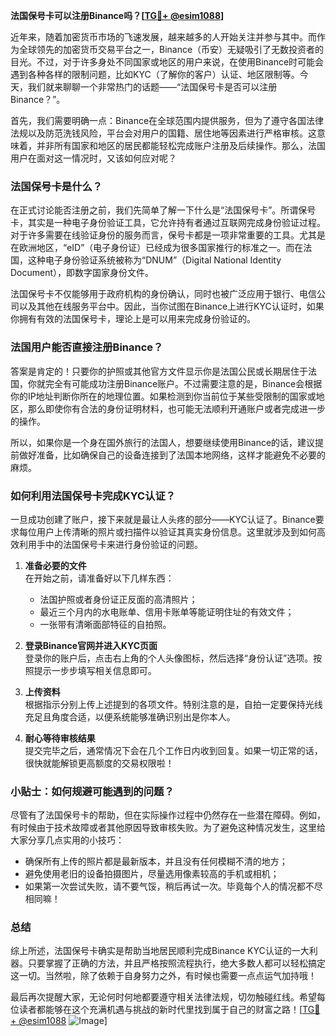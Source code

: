 **法国保号卡可以注册Binance吗？[[TG💪+ @esim1088](https://t.me/s/esim1088)]**

近年来，随着加密货币市场的飞速发展，越来越多的人开始关注并参与其中。而作为全球领先的加密货币交易平台之一，Binance（币安）无疑吸引了无数投资者的目光。不过，对于许多身处不同国家或地区的用户来说，在使用Binance时可能会遇到各种各样的限制问题，比如KYC（了解你的客户）认证、地区限制等。今天，我们就来聊聊一个非常热门的话题——“法国保号卡是否可以注册Binance？”。

首先，我们需要明确一点：Binance在全球范围内提供服务，但为了遵守各国法律法规以及防范洗钱风险，平台会对用户的国籍、居住地等因素进行严格审核。这意味着，并非所有国家和地区的居民都能轻松完成账户注册及后续操作。那么，法国用户在面对这一情况时，又该如何应对呢？

### 法国保号卡是什么？

在正式讨论能否注册之前，我们先简单了解一下什么是“法国保号卡”。所谓保号卡，其实是一种电子身份验证工具，它允许持有者通过互联网完成身份验证过程。对于许多需要在线验证身份的服务而言，保号卡都是一项非常重要的工具。尤其是在欧洲地区，“eID”（电子身份证）已经成为很多国家推行的标准之一。而在法国，这种电子身份验证系统被称为“DNUM”（Digital National Identity Document），即数字国家身份文件。

法国保号卡不仅能够用于政府机构的身份确认，同时也被广泛应用于银行、电信公司以及其他在线服务平台中。因此，当你试图在Binance上进行KYC认证时，如果你拥有有效的法国保号卡，理论上是可以用来完成身份验证的。

### 法国用户能否直接注册Binance？

答案是肯定的！只要你的护照或其他官方文件显示你是法国公民或长期居住于法国，你就完全有可能成功注册Binance账户。不过需要注意的是，Binance会根据你的IP地址判断你所在的地理位置。如果检测到你当前位于某些受限制的国家或地区，那么即使你有合法的身份证明材料，也可能无法顺利开通账户或者完成进一步的操作。

所以，如果你是一个身在国外旅行的法国人，想要继续使用Binance的话，建议提前做好准备，比如确保自己的设备连接到了法国本地网络，这样才能避免不必要的麻烦。

### 如何利用法国保号卡完成KYC认证？

一旦成功创建了账户，接下来就是最让人头疼的部分——KYC认证了。Binance要求每位用户上传清晰的照片或扫描件以验证其真实身份信息。这里就涉及到如何高效利用手中的法国保号卡来进行身份验证的问题。

1. **准备必要的文件**  
   在开始之前，请准备好以下几样东西：
   - 法国护照或者身份证正反面的高清照片；
   - 最近三个月内的水电账单、信用卡账单等能证明住址的有效文件；
   - 一张带有清晰面部特征的自拍照。

2. **登录Binance官网并进入KYC页面**  
   登录你的账户后，点击右上角的个人头像图标，然后选择“身份认证”选项。按照提示一步步填写相关信息即可。

3. **上传资料**  
   根据指示分别上传上述提到的各项文件。特别注意的是，自拍一定要保持光线充足且角度合适，以便系统能够准确识别出是你本人。

4. **耐心等待审核结果**  
   提交完毕之后，通常情况下会在几个工作日内收到回复。如果一切正常的话，很快就能解锁更高额度的交易权限啦！

### 小贴士：如何规避可能遇到的问题？

尽管有了法国保号卡的帮助，但在实际操作过程中仍然存在一些潜在障碍。例如，有时候由于技术故障或者其他原因导致审核失败。为了避免这种情况发生，这里给大家分享几点实用的小技巧：

- 确保所有上传的照片都是最新版本，并且没有任何模糊不清的地方；
- 避免使用老旧的设备拍摄图片，尽量选用像素较高的手机或相机；
- 如果第一次尝试失败，请不要气馁，稍后再试一次。毕竟每个人的情况都不尽相同嘛！

### 总结

综上所述，法国保号卡确实是帮助当地居民顺利完成Binance KYC认证的一大利器。只要掌握了正确的方法，并且严格按照流程执行，绝大多数人都可以轻松搞定这一切。当然啦，除了依赖于自身努力之外，有时候也需要一点点运气加持哦！

最后再次提醒大家，无论何时何地都要遵守相关法律法规，切勿触碰红线。希望每位读者都能够在这个充满机遇与挑战的新时代里找到属于自己的财富之路！[[TG💪+ @esim1088](https://t.me/s/esim1088) ![Image](https://i.postimg.cc/4NQfJmqS/Snipaste-2025-05-13-00-14-12.png)]